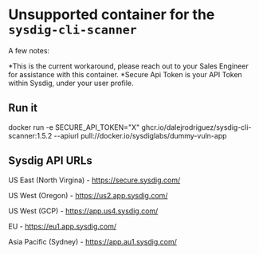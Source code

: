 # Unsupported container for the `sysdig-cli-scanner`

A few notes:

*This is the current workaround, please reach out to your Sales Engineer for assistance with this container. 
*Secure Api Token is your API Token within Sysdig, under your user profile.

## Run it

docker run -e SECURE_API_TOKEN="X" ghcr.io/dalejrodriguez/sysdig-cli-scanner:1.5.2 --apiurl <api-url> pull://docker.io/sysdiglabs/dummy-vuln-app

## Sysdig API URLs

US East (North Virgina) - https://secure.sysdig.com/

US West (Oregon) - https://us2.app.sysdig.com/

US West (GCP) - https://app.us4.sysdig.com/

EU - https://eu1.app.sysdig.com/

Asia Pacific (Sydney) - https://app.au1.sysdig.com/

